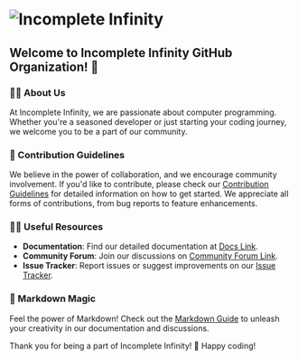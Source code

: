 # ![Incomplete Infinity](https://github.com/user-attachments/assets/00e551eb-0b6f-4e2a-a34e-2af5e4949252)

## Welcome to Incomplete Infinity GitHub Organization! 🚀

### 🙋‍♀️ About Us
At Incomplete Infinity, we are passionate about computer programming. Whether you're a seasoned developer or just starting your coding journey, we welcome you to be a part of our community.

### 🌈 Contribution Guidelines
We believe in the power of collaboration, and we encourage community involvement. If you'd like to contribute, please check our [Contribution Guidelines](https://github.com/Incomplete-Infinity/.github/blob/main/contribution-guidelines.md) for detailed information on how to get started. We appreciate all forms of contributions, from bug reports to feature enhancements.

### 👩‍💻 Useful Resources
- **Documentation**: Find our detailed documentation at [Docs Link](https://github.com/Incomplete-Infinity/.github/blob/main/documentation.md).
- **Community Forum**: Join our discussions on [Community Forum Link](link-to-forum).
- **Issue Tracker**: Report issues or suggest improvements on our [Issue Tracker](link-to-issue-tracker).

### 🧙 Markdown Magic
Feel the power of Markdown! Check out the [Markdown Guide](https://docs.github.com/github/writing-on-github/getting-started-with-writing-and-formatting-on-github/basic-writing-and-formatting-syntax) to unleash your creativity in our documentation and discussions.

Thank you for being a part of Incomplete Infinity! 🚀 Happy coding!
